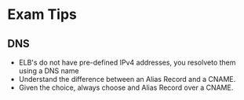 # Exam Tips

## DNS

- ELB's do not have pre-defined IPv4 addresses, you resolveto them using a DNS name
- Understand the difference between an Alias Record and a CNAME.
- Given the choice, always choose and Alias Record over a CNAME.
